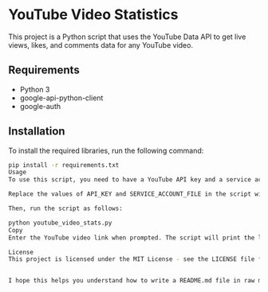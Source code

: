 # YouTube Video Statistics

This project is a Python script that uses the YouTube Data API to get live views, likes, and comments data for any YouTube video.

## Requirements

- Python 3
- google-api-python-client
- google-auth

## Installation

To install the required libraries, run the following command:

```bash
pip install -r requirements.txt
Usage
To use this script, you need to have a YouTube API key and a service account JSON key file. You can get them from the Google Cloud Console.

Replace the values of API_KEY and SERVICE_ACCOUNT_FILE in the script with your actual keys.

Then, run the script as follows:

python youtube_video_stats.py
Copy
Enter the YouTube video link when prompted. The script will print the live views, likes, and comments count for the video.

License
This project is licensed under the MIT License - see the LICENSE file for details.


I hope this helps you understand how to write a README.md file in raw markdown for your code. If you have any questions or feedback, please let me know. 😊
